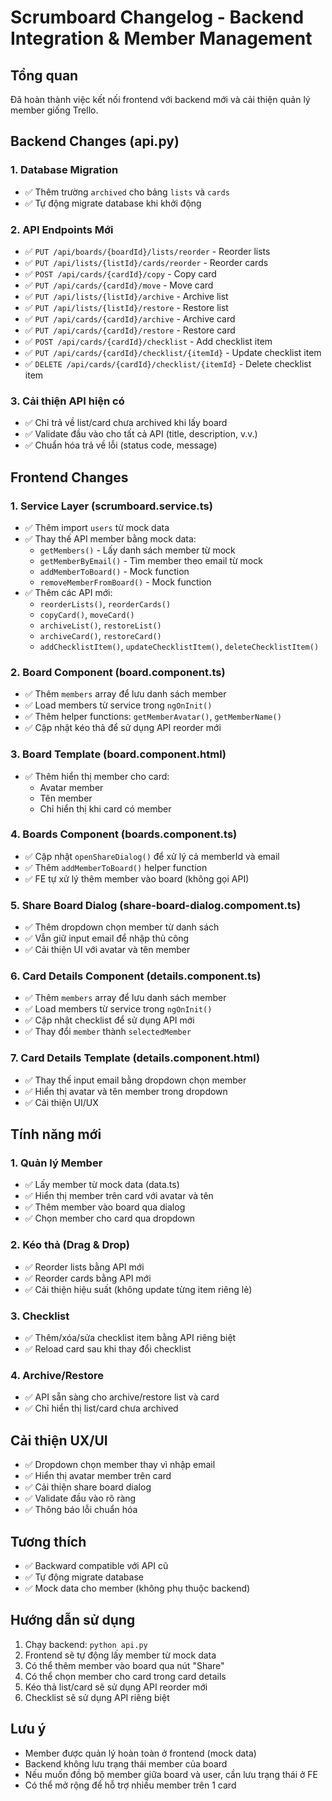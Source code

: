 # Scrumboard Changelog - Backend Integration & Member Management

## Tổng quan
Đã hoàn thành việc kết nối frontend với backend mới và cải thiện quản lý member giống Trello.

## Backend Changes (api.py)

### 1. Database Migration
- ✅ Thêm trường `archived` cho bảng `lists` và `cards`
- ✅ Tự động migrate database khi khởi động

### 2. API Endpoints Mới
- ✅ `PUT /api/boards/{boardId}/lists/reorder` - Reorder lists
- ✅ `PUT /api/lists/{listId}/cards/reorder` - Reorder cards  
- ✅ `POST /api/cards/{cardId}/copy` - Copy card
- ✅ `PUT /api/cards/{cardId}/move` - Move card
- ✅ `PUT /api/lists/{listId}/archive` - Archive list
- ✅ `PUT /api/lists/{listId}/restore` - Restore list
- ✅ `PUT /api/cards/{cardId}/archive` - Archive card
- ✅ `PUT /api/cards/{cardId}/restore` - Restore card
- ✅ `POST /api/cards/{cardId}/checklist` - Add checklist item
- ✅ `PUT /api/cards/{cardId}/checklist/{itemId}` - Update checklist item
- ✅ `DELETE /api/cards/{cardId}/checklist/{itemId}` - Delete checklist item

### 3. Cải thiện API hiện có
- ✅ Chỉ trả về list/card chưa archived khi lấy board
- ✅ Validate đầu vào cho tất cả API (title, description, v.v.)
- ✅ Chuẩn hóa trả về lỗi (status code, message)

## Frontend Changes

### 1. Service Layer (scrumboard.service.ts)
- ✅ Thêm import `users` từ mock data
- ✅ Thay thế API member bằng mock data:
  - `getMembers()` - Lấy danh sách member từ mock
  - `getMemberByEmail()` - Tìm member theo email từ mock
  - `addMemberToBoard()` - Mock function
  - `removeMemberFromBoard()` - Mock function
- ✅ Thêm các API mới:
  - `reorderLists()`, `reorderCards()`
  - `copyCard()`, `moveCard()`
  - `archiveList()`, `restoreList()`
  - `archiveCard()`, `restoreCard()`
  - `addChecklistItem()`, `updateChecklistItem()`, `deleteChecklistItem()`

### 2. Board Component (board.component.ts)
- ✅ Thêm `members` array để lưu danh sách member
- ✅ Load members từ service trong `ngOnInit()`
- ✅ Thêm helper functions: `getMemberAvatar()`, `getMemberName()`
- ✅ Cập nhật kéo thả để sử dụng API reorder mới

### 3. Board Template (board.component.html)
- ✅ Thêm hiển thị member cho card:
  - Avatar member
  - Tên member
  - Chỉ hiển thị khi card có member

### 4. Boards Component (boards.component.ts)
- ✅ Cập nhật `openShareDialog()` để xử lý cả memberId và email
- ✅ Thêm `addMemberToBoard()` helper function
- ✅ FE tự xử lý thêm member vào board (không gọi API)

### 5. Share Board Dialog (share-board-dialog.compoment.ts)
- ✅ Thêm dropdown chọn member từ danh sách
- ✅ Vẫn giữ input email để nhập thủ công
- ✅ Cải thiện UI với avatar và tên member

### 6. Card Details Component (details.component.ts)
- ✅ Thêm `members` array để lưu danh sách member
- ✅ Load members từ service trong `ngOnInit()`
- ✅ Cập nhật checklist để sử dụng API mới
- ✅ Thay đổi `member` thành `selectedMember`

### 7. Card Details Template (details.component.html)
- ✅ Thay thế input email bằng dropdown chọn member
- ✅ Hiển thị avatar và tên member trong dropdown
- ✅ Cải thiện UI/UX

## Tính năng mới

### 1. Quản lý Member
- ✅ Lấy member từ mock data (data.ts)
- ✅ Hiển thị member trên card với avatar và tên
- ✅ Thêm member vào board qua dialog
- ✅ Chọn member cho card qua dropdown

### 2. Kéo thả (Drag & Drop)
- ✅ Reorder lists bằng API mới
- ✅ Reorder cards bằng API mới
- ✅ Cải thiện hiệu suất (không update từng item riêng lẻ)

### 3. Checklist
- ✅ Thêm/xóa/sửa checklist item bằng API riêng biệt
- ✅ Reload card sau khi thay đổi checklist

### 4. Archive/Restore
- ✅ API sẵn sàng cho archive/restore list và card
- ✅ Chỉ hiển thị list/card chưa archived

## Cải thiện UX/UI
- ✅ Dropdown chọn member thay vì nhập email
- ✅ Hiển thị avatar member trên card
- ✅ Cải thiện share board dialog
- ✅ Validate đầu vào rõ ràng
- ✅ Thông báo lỗi chuẩn hóa

## Tương thích
- ✅ Backward compatible với API cũ
- ✅ Tự động migrate database
- ✅ Mock data cho member (không phụ thuộc backend)

## Hướng dẫn sử dụng
1. Chạy backend: `python api.py`
2. Frontend sẽ tự động lấy member từ mock data
3. Có thể thêm member vào board qua nút "Share"
4. Có thể chọn member cho card trong card details
5. Kéo thả list/card sẽ sử dụng API reorder mới
6. Checklist sẽ sử dụng API riêng biệt

## Lưu ý
- Member được quản lý hoàn toàn ở frontend (mock data)
- Backend không lưu trạng thái member của board
- Nếu muốn đồng bộ member giữa board và user, cần lưu trạng thái ở FE
- Có thể mở rộng để hỗ trợ nhiều member trên 1 card 